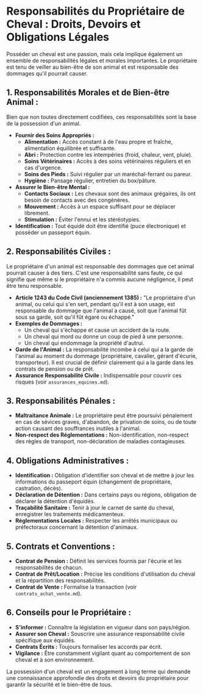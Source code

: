 # Responsabilités du Propriétaire de Cheval : Droits, Devoirs et Obligations Légales

Posséder un cheval est une passion, mais cela implique également un ensemble de responsabilités légales et morales importantes. Le propriétaire est tenu de veiller au bien-être de son animal et est responsable des dommages qu'il pourrait causer.

## 1. Responsabilités Morales et de Bien-être Animal :

Bien que non toutes directement codifiées, ces responsabilités sont la base de la possession d'un animal.

*   **Fournir des Soins Appropriés :**
    *   **Alimentation :** Accès constant à de l'eau propre et fraîche, alimentation équilibrée et suffisante.
    *   **Abri :** Protection contre les intempéries (froid, chaleur, vent, pluie).
    *   **Soins Vétérinaires :** Accès à des soins vétérinaires réguliers et en cas d'urgence.
    *   **Soins des Pieds :** Suivi régulier par un maréchal-ferrant ou pareur.
    *   **Hygiène :** Pansage régulier, entretien du box/pâture.
*   **Assurer le Bien-être Mental :**
    *   **Contacts Sociaux :** Les chevaux sont des animaux grégaires, ils ont besoin de contacts avec des congénères.
    *   **Mouvement :** Accès à un espace suffisant pour se déplacer librement.
    *   **Stimulation :** Éviter l'ennui et les stéréotypies.
*   **Identification :** Tout équidé doit être identifié (puce électronique) et posséder un passeport équin.

## 2. Responsabilités Civiles :

Le propriétaire d'un animal est responsable des dommages que cet animal pourrait causer à des tiers. C'est une responsabilité sans faute, ce qui signifie que même si le propriétaire n'a commis aucune négligence, il peut être tenu responsable.

*   **Article 1243 du Code Civil (anciennement 1385) :** "Le propriétaire d'un animal, ou celui qui s'en sert, pendant qu'il est à son usage, est responsable du dommage que l'animal a causé, soit que l'animal fût sous sa garde, soit qu'il fût égaré ou échappé."
*   **Exemples de Dommages :**
    *   Un cheval qui s'échappe et cause un accident de la route.
    *   Un cheval qui mord ou donne un coup de pied à une personne.
    *   Un cheval qui endommage la propriété d'autrui.
*   **Garde de l'Animal :** La responsabilité incombe à celui qui a la garde de l'animal au moment du dommage (propriétaire, cavalier, gérant d'écurie, transporteur). Il est crucial de définir clairement qui a la garde dans les contrats de pension ou de prêt.
*   **Assurance Responsabilité Civile :** Indispensable pour couvrir ces risques (voir `assurances_equines.md`).

## 3. Responsabilités Pénales :

*   **Maltraitance Animale :** Le propriétaire peut être poursuivi pénalement en cas de sévices graves, d'abandon, de privation de soins, ou de toute action causant des souffrances inutiles à l'animal.
*   **Non-respect des Réglementations :** Non-identification, non-respect des règles de transport, non-déclaration de maladies contagieuses.

## 4. Obligations Administratives :

*   **Identification :** Obligation d'identifier son cheval et de mettre à jour les informations du passeport équin (changement de propriétaire, castration, décès).
*   **Déclaration de Détention :** Dans certains pays ou régions, obligation de déclarer la détention d'équidés.
*   **Traçabilité Sanitaire :** Tenir à jour le carnet de santé du cheval, enregistrer les traitements médicamenteux.
*   **Réglementations Locales :** Respecter les arrêtés municipaux ou préfectoraux concernant la détention d'animaux.

## 5. Contrats et Conventions :

*   **Contrat de Pension :** Définit les services fournis par l'écurie et les responsabilités de chacun.
*   **Contrat de Prêt/Location :** Précise les conditions d'utilisation du cheval et la répartition des responsabilités.
*   **Contrat de Vente :** Formalise la transaction (voir `contrats_achat_vente.md`).

## 6. Conseils pour le Propriétaire :

*   **S'informer :** Connaître la législation en vigueur dans son pays/région.
*   **Assurer son Cheval :** Souscrire une assurance responsabilité civile spécifique aux équidés.
*   **Contrats Écrits :** Toujours formaliser les accords par écrit.
*   **Vigilance :** Être constamment vigilant quant au comportement de son cheval et à son environnement.

La possession d'un cheval est un engagement à long terme qui demande une connaissance approfondie des droits et devoirs du propriétaire pour garantir la sécurité et le bien-être de tous.
